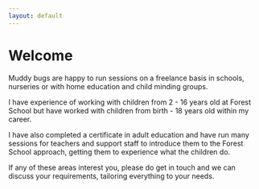 ```yaml
---
layout: default
---
```

# Welcome

Muddy bugs are happy to run sessions on a freelance basis in schools, nurseries or with home education and child minding groups.

I have experience of working with children from 2 - 16 years old at Forest School but have worked with children from birth - 18 years old within my career.

I have also completed a certificate in adult education and have run many sessions for teachers and support staff to introduce them to the Forest School approach, getting them to experience what the children do.

If any of these areas interest you, please do get in touch and we can discuss your requirements, tailoring everything to your needs.